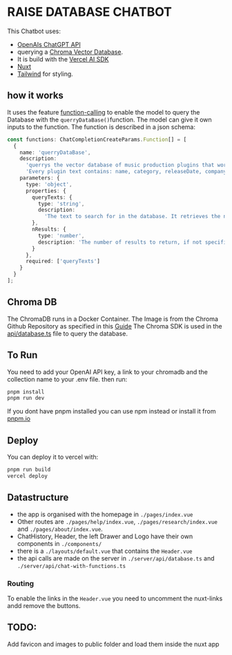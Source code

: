 # RAISE DATABASE CHATBOT

This Chatbot uses:

- [OpenAIs ChatGPT API](https://github.com/openai/openai-node/blob/master/api.md)
- querying a [Chroma Vector Database](https://docs.trychroma.com/).
- It is build with the [Vercel AI SDK](https://github.com/vercel/ai)
- [Nuxt](https://nuxt.com/)
- [Tailwind](https://tailwindcss.com/) for styling.

## how it works

It uses the feature [function-calling](https://platform.openai.com/docs/guides/function-calling) to enable the model to query the Database with the `querryDataBase()`function. The model can give it own inputs to the function. The function is described in a json schema:

```TypeScript
const functions: ChatCompletionCreateParams.Function[] = [
  {
    name: 'querryDataBase',
    description:
      'querrys the vector database of music production plugins that work with ai. to find the nearest neighbors to the query text.' +
      'Every plugin text contains: name, category, releaseDate, company, developers, what can you do with it?, category tag, how does it work?, technology, technicalRequirements, required knowledge,skill level, recommended knowledge, cost structure',
    parameters: {
      type: 'object',
      properties: {
        queryTexts: {
          type: 'string',
          description:
            'The text to search for in the database. It retrieves the nearest neighbors to this text.'
        },
        nResults: {
          type: 'number',
          description: 'The number of results to return, if not specified 5'
        }
      },
      required: ['queryTexts']
    }
  }
];
```

## Chroma DB

The ChromaDB runs in a Docker Container. The Image is from the Chroma Github Repository as specified in this [Guide](https://docs.trychroma.com/deployment)
The Chroma SDK is used in the [api/database.ts](./api/database.ts) file to query the database.

## To Run

You need to add your OpenAI API key, a link to your chromadb and the collection name to your .env file. then run:

```bash
pnpm install
pnpm run dev
```

If you dont have pnpm installed you can use npm instead or install it from [pnpm.io](https://pnpm.io/)

## Deploy

You can deploy it to vercel with:

```bash
pnpm run build
vercel deploy
```

## Datastructure

- the app is organised with the homepage in `./pages/index.vue`
- Other routes are `./pages/help/index.vue`, `./pages/research/index.vue` and `./pages/about/index.vue`.
- ChatHistory, Header, the left Drawer and Logo have their own components in `./components/`
- there is a `./layouts/default.vue` that contains the `Header.vue`
- the api calls are made on the server in `./server/api/database.ts` and `./server/api/chat-with-functions.ts`

### Routing

To enable the links in the `Header.vue` you need to uncomment the nuxt-links andd remove the buttons.

## TODO:

Add favicon and images to public folder and load them inside the nuxt app
